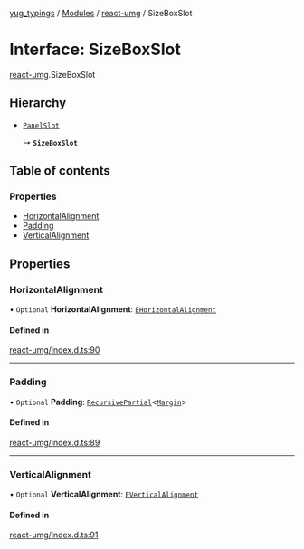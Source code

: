 [yug_typings](../README.md) / [Modules](../modules.md) / [react-umg](../modules/react_umg.md) / SizeBoxSlot

# Interface: SizeBoxSlot

[react-umg](../modules/react_umg.md).SizeBoxSlot

## Hierarchy

- [`PanelSlot`](react_umg.PanelSlot.md)

  ↳ **`SizeBoxSlot`**

## Table of contents

### Properties

- [HorizontalAlignment](react_umg.SizeBoxSlot.md#horizontalalignment)
- [Padding](react_umg.SizeBoxSlot.md#padding)
- [VerticalAlignment](react_umg.SizeBoxSlot.md#verticalalignment)

## Properties

### HorizontalAlignment

• `Optional` **HorizontalAlignment**: [`EHorizontalAlignment`](../enums/ue_ue.EHorizontalAlignment.md)

#### Defined in

[react-umg/index.d.ts:90](https://github.com/YugMetaverse/yug_typings/blob/25cad34/react-umg/index.d.ts#L90)

___

### Padding

• `Optional` **Padding**: [`RecursivePartial`](../modules/react_umg.md#recursivepartial)<[`Margin`](../classes/ue_ue.Margin.md)\>

#### Defined in

[react-umg/index.d.ts:89](https://github.com/YugMetaverse/yug_typings/blob/25cad34/react-umg/index.d.ts#L89)

___

### VerticalAlignment

• `Optional` **VerticalAlignment**: [`EVerticalAlignment`](../enums/ue_ue.EVerticalAlignment.md)

#### Defined in

[react-umg/index.d.ts:91](https://github.com/YugMetaverse/yug_typings/blob/25cad34/react-umg/index.d.ts#L91)
